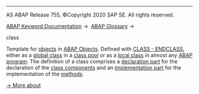   

* * *

AS ABAP Release 755, ©Copyright 2020 SAP SE. All rights reserved.

[ABAP Keyword Documentation](javascript:call_link\('abenabap.htm'\)) →  [ABAP Glossary](javascript:call_link\('abenabap_glossary.htm'\)) → 

class

Template for [objects](javascript:call_link\('abenobject_glosry.htm'\) "Glossary Entry") in [ABAP Objects](javascript:call_link\('abenabap_objects_glosry.htm'\) "Glossary Entry"). Defined with [CLASS - ENDCLASS](javascript:call_link\('abapclass.htm'\)), either as a [global class](javascript:call_link\('abenglobal_class_glosry.htm'\) "Glossary Entry") in a [class pool](javascript:call_link\('abenclass_pool_glosry.htm'\) "Glossary Entry") or as a [local class](javascript:call_link\('abenlocal_class_glosry.htm'\) "Glossary Entry") in almost any [ABAP program](javascript:call_link\('abenabap_program_glosry.htm'\) "Glossary Entry"). The definition of a class comprises a [declaration part](javascript:call_link\('abendeclaration_part_glosry.htm'\) "Glossary Entry") for the declaration of the [class components](javascript:call_link\('abenclass_component_glosry.htm'\) "Glossary Entry") and an [implementation part](javascript:call_link\('abenimplementation_part_glosry.htm'\) "Glossary Entry") for the implementation of the [methods](javascript:call_link\('abenmethod_glosry.htm'\) "Glossary Entry").

[→ More about](javascript:call_link\('abenclasses.htm'\))